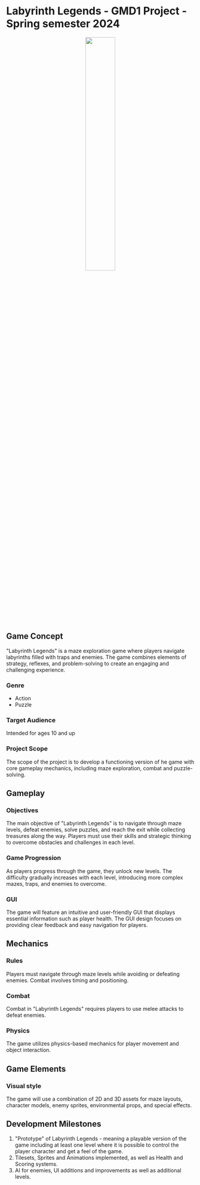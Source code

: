 # Labyrinth Legends - GMD1 Project - Spring semester 2024
<p align="center">
  <img src="images/LABYRINTH_LEGENDS_LOGO_transparent.png" width=40% height=40%>
</p>

## Game Concept
"Labyrinth Legends" is a maze exploration game where players navigate labyrinths filled with traps and enemies. The game combines elements of strategy, reflexes, and problem-solving to create an engaging and challenging experience.

### Genre
- Action
- Puzzle

### Target Audience
Intended for ages 10 and up

### Project Scope
The scope of the project is to develop a functioning version of he game with core gameplay mechanics, including maze exploration, combat and puzzle-solving.

## Gameplay
### Objectives
The main objective of "Labyrinth Legends" is to navigate through maze levels, defeat enemies, solve puzzles, and reach the exit while collecting treasures along the way. Players must use their skills and strategic thinking to overcome obstacles and challenges in each level.

### Game Progression
As players progress through the game, they unlock new levels. The difficulty gradually increases with each level, introducing more complex mazes, traps, and enemies to overcome.

### GUI
The game will feature an intuitive and user-friendly GUI that displays essential information such as player health. The GUI design focuses on providing clear feedback and easy navigation for players.

## Mechanics
### Rules
Players must navigate through maze levels while avoiding or defeating enemies. Combat involves timing and positioning.

### Combat
Combat in "Labyrinth Legends" requires players to use  melee attacks to defeat enemies.

### Physics
The game utilizes physics-based mechanics for player movement and object interaction. 

## Game Elements

### Visual style
The game will use a combination of 2D and 3D assets for maze layouts, character models, enemy sprites, environmental props, and special effects.

## Development Milestones
1) "Prototype" of Labyrinth Legends - meaning a playable version of the game including at least one level where it is possible to control the player character and get a feel of the game.
2) Tilesets, Sprites and Animations implemented, as well as Health and Scoring systems.
3) AI for enemies, UI additions and improvements as well as additional levels.



